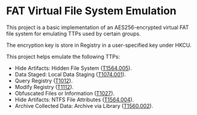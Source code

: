 # FAT Virtual File System Emulation

This project is a basic implementation of an AES256-encrypted virtual FAT file system for emulating TTPs used by certain groups.

The encryption key is store in Registry in a user-specified key under HKCU.

This project helps emulate the following TTPs:
* Hide Artifacts: Hidden File System ([T1564.005](https://attack.mitre.org/techniques/T1564/005/)).
* Data Staged: Local Data Staging ([T1074.001](https://attack.mitre.org/techniques/T1074/001/)).
* Query Registry ([T1012](https://attack.mitre.org/techniques/T1012/)).
* Modify Registry ([T1112](https://attack.mitre.org/techniques/T1112/)).
* Obfuscated Files or Information ([T1027](https://attack.mitre.org/techniques/T1027/)).
* Hide Artifacts: NTFS File Attributes ([T1564.004](https://attack.mitre.org/techniques/T1564/004/)).
* Archive Collected Data: Archive via Library ([T1560.002](https://attack.mitre.org/techniques/T1560/002/)).
